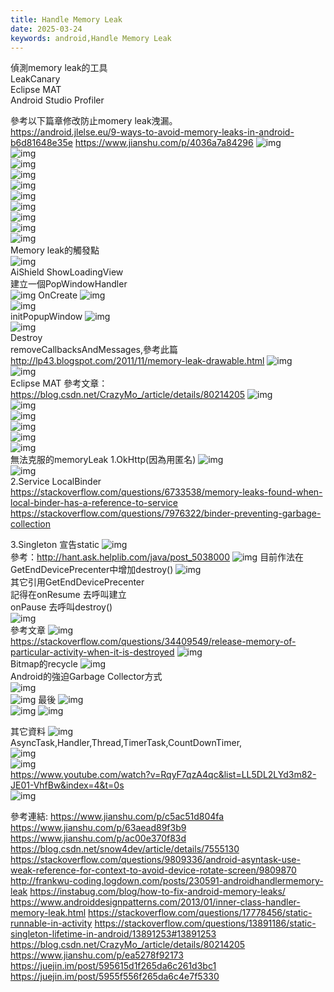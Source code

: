 ```yaml
---
title: Handle Memory Leak
date: 2025-03-24
keywords: android,Handle Memory Leak
---
```

偵測memory leak的工具  
LeakCanary  
Eclipse MAT  
Android Studio Profiler  

參考以下篇章修改防止momery leak洩漏。  
<https://android.jlelse.eu/9-ways-to-avoid-memory-leaks-in-android-b6d81648e35e>
<https://www.jianshu.com/p/4036a7a84296>
![img]({{site.imgurl}}/android/old/memory_leak1.png)  
![img]({{site.imgurl}}/android/old/memory_leak2.png)  
![img]({{site.imgurl}}/android/old/memory_leak3.png)  
![img]({{site.imgurl}}/android/old/memory_leak4.png)  
![img]({{site.imgurl}}/android/old/memory_leak5.png)  
![img]({{site.imgurl}}/android/old/memory_leak6.png)  
![img]({{site.imgurl}}/android/old/memory_leak7.png)  
![img]({{site.imgurl}}/android/old/memory_leak8.png)  
![img]({{site.imgurl}}/android/old/memory_leak9.png)  
![img]({{site.imgurl}}/android/old/memory_leak10.png)  
Memory leak的觸發點  
![img]({{site.imgurl}}/android/old/memory_leak11.png)  
AiShield ShowLoadingView  
建立一個PopWindowHandler  
![img]({{site.imgurl}}/android/old/memory_leak12.png) 
OnCreate 
![img]({{site.imgurl}}/android/old/memory_leak13.png)  
![img]({{site.imgurl}}/android/old/memory_leak14.png)  
initPopupWindow
![img]({{site.imgurl}}/android/old/memory_leak15.png)  
![img]({{site.imgurl}}/android/old/memory_leak16.png)  
Destroy  
removeCallbacksAndMessages,參考此篇<http://lp43.blogspot.com/2011/11/memory-leak-drawable.html>
![img]({{site.imgurl}}/android/old/memory_leak17.png)  
![img]({{site.imgurl}}/android/old/memory_leak18.png)  
Eclipse MAT
參考文章：<https://blog.csdn.net/CrazyMo_/article/details/80214205>
![img]({{site.imgurl}}/android/old/memory_leak19.png)  
![img]({{site.imgurl}}/android/old/memory_leak20.png)  
![img]({{site.imgurl}}/android/old/memory_leak21.png)  
![img]({{site.imgurl}}/android/old/memory_leak22.png)  
![img]({{site.imgurl}}/android/old/memory_leak23.png)  
![img]({{site.imgurl}}/android/old/memory_leak24.png)  
無法克服的memoryLeak
1.OkHttp(因為用匿名)
![img]({{site.imgurl}}/android/old/memory_leak25.png)  
![img]({{site.imgurl}}/android/old/memory_leak26.png)  
2.Service LocalBinder
<https://stackoverflow.com/questions/6733538/memory-leaks-found-when-local-binder-has-a-reference-to-service>
<https://stackoverflow.com/questions/7976322/binder-preventing-garbage-collection>

3.Singleton 宣告static
![img]({{site.imgurl}}/android/old/memory_leak27.png)  
參考：<http://hant.ask.helplib.com/java/post_5038000>
![img]({{site.imgurl}}/android/old/memory_leak28.png)
目前作法在GetEndDevicePrecenter中增加destroy()
![img]({{site.imgurl}}/android/old/memory_leak29.png)  
其它引用GetEndDevicePrecenter  
記得在onResume   去呼叫建立  
onPause 去呼叫destroy()  
![img]({{site.imgurl}}/android/old/memory_leak30.png)  
參考文章
![img]({{site.imgurl}}/android/old/memory_leak31.png)  
<https://stackoverflow.com/questions/34409549/release-memory-of-particular-activity-when-it-is-destroyed>
![img]({{site.imgurl}}/android/old/memory_leak32.png)  
Bitmap的recycle
![img]({{site.imgurl}}/android/old/memory_leak33.png)  
Android的強迫Garbage Collector方式  
![img]({{site.imgurl}}/android/old/memory_leak34.png)   
![img]({{site.imgurl}}/android/old/memory_leak35.png) 
最後 
![img]({{site.imgurl}}/android/old/memory_leak36.png)  
![img]({{site.imgurl}}/android/old/memory_leak37.png) 
![img]({{site.imgurl}}/android/old/memory_leak38.png) 

其它資料
![img]({{site.imgurl}}/android/old/memory_leak39.png)  
AsyncTask,Handler,Thread,TimerTask,CountDownTimer,  
![img]({{site.imgurl}}/android/old/memory_leak40.png)   
![img]({{site.imgurl}}/android/old/memory_leak41.png)  
<https://www.youtube.com/watch?v=RqyF7qzA4qc&list=LL5DL2LYd3m82-JE01-VhfBw&index=4&t=0s>  
![img]({{site.imgurl}}/android/old/memory_leak42.png)   

參考連結:
<https://www.jianshu.com/p/c5ac51d804fa>
<https://www.jianshu.com/p/63aead89f3b9>
<https://www.jianshu.com/p/ac00e370f83d>
<https://blog.csdn.net/snow4dev/article/details/7555130>
<https://stackoverflow.com/questions/9809336/android-asyntask-use-weak-reference-for-context-to-avoid-device-rotate-screen/9809870>
<http://frankwu-coding.logdown.com/posts/230591-androidhandlermemory-leak>
<https://instabug.com/blog/how-to-fix-android-memory-leaks/>
<https://www.androiddesignpatterns.com/2013/01/inner-class-handler-memory-leak.html>
<https://stackoverflow.com/questions/17778456/static-runnable-in-activity>
<https://stackoverflow.com/questions/13891186/static-singleton-lifetime-in-android/13891253#13891253>
<https://blog.csdn.net/CrazyMo_/article/details/80214205>
<https://www.jianshu.com/p/ea5278f92173>
<https://juejin.im/post/595615d1f265da6c261d3bc1>
<https://juejin.im/post/5955f556f265da6c4e7f5330>